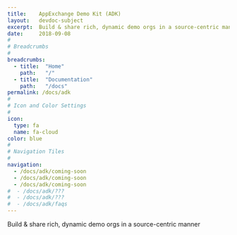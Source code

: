```yaml
---
title:    AppExchange Demo Kit (ADK)
layout:   devdoc-subject
excerpt:  Build & share rich, dynamic demo orgs in a source-centric manner.
date:     2018-09-08
#
# Breadcrumbs
#
breadcrumbs:
  - title:  "Home"
    path:   "/"
  - title:  "Documentation"
    path:   "/docs"
permalink: /docs/adk
#
# Icon and Color Settings
#
icon:
  type: fa
  name: fa-cloud
color: blue
#
# Navigation Tiles
#
navigation:
  - /docs/adk/coming-soon
  - /docs/adk/coming-soon
  - /docs/adk/coming-soon
#  - /docs/adk/???
#  - /docs/adk/???
#  - /docs/adk/faqs
---
```


Build & share rich, dynamic demo orgs in a source-centric manner